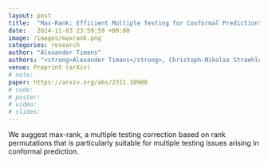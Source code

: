 ```yaml
---
layout: post
title:  "Max-Rank: Efficient Multiple Testing for Conformal Prediction"
date:   2024-11-03 23:59:59 +00:00
image: /images/maxrank.png
categories: research
author: "Alexander Timans"
authors: "<strong>Alexander Timans</strong>, Christoph-Nikolas Straehle, Kaspar Sakmann, Eric Nalisnick"
venue: Preprint (arXiv)
# note:
paper: https://arxiv.org/abs/2311.10900
# code: 
# poster: 
# video: 
# slides:
---
```


We suggest max-rank, a multiple testing correction based on rank permutations that is particularly suitable for multiple testing issues arising in conformal prediction. 